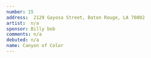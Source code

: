 ```yaml
---
number: 15
address:  2129 Gayosa Street, Baton Rouge, LA 70802
artist:  n/a
sponsor: Billy bob
comments: n/a
debuted: n/a
name: Canyon of Color
---
```

